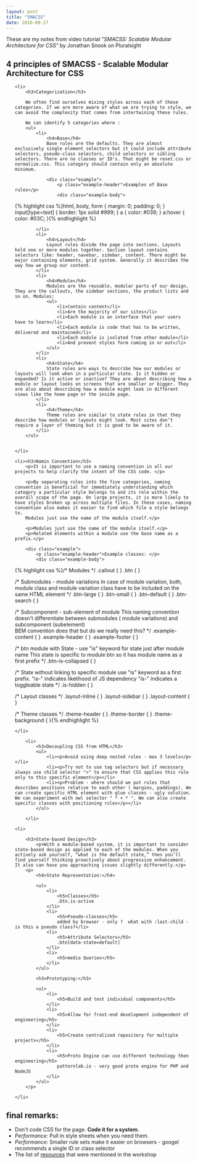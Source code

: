 ```yaml
---
layout: post
title: "SMACSS"
date: 2016-09-27
---
```


<p>These are my notes from video tutorial <em>"SMACSS: Scalable Modular Architecture for CSS"</em> by Jonathan Snook on Pluralsight</p>

<h2>4 principles of SMACSS - Scalable Modular Architecture for CSS</h2>

<ol>
	
	<li>
		<h3>Categorization</h3>
		
		We often find ourselves mixing styles across each of these categories. If we are more aware of what we are trying to style, we can avoid the complexity that comes from intertwining these rules.

		We can identify 5 categories where :
		<ul>
			<li>
				<h4>Base</h4>
				Base rules are the defaults. They are almost exclusively single element selectors but it could include attribute selectors, pseudo-class selectors, child selectors or sibling selectors. There are no classes or ID's. That might be reset.css or normalize.css. This category should contain only an absolute minimum.

				<div class="example">
					<p class="example-header">Examples of Base rules</p>
					<div class="example-body">
{% highlight css %}html, body, form { margin: 0; padding: 0; }
input[type=text] { border: 1px solid #999; }
a { color: #039; }
a:hover { color: #03C; }{% endhighlight %}
					</div>
				</div>
				
			</li>
			<li>
				<h4>Layout</h4>
				Layout rules divide the page into sections. Layouts hold one or more modules together. Section layout contains selectors like: header, navebar, sidebar, content. There might be major containing elements, grid system. Generally it describes the way how we group our content.
			</li>
			<li>
				<h4>Module</h4>
				Modules are the reusable, modular parts of our design. They are the callouts, the sidebar sections, the product lists and so on. Modules: 
				<ul>
					<li>Contain content</li>
					<li>Are the majority of our sites</li>
					<li>Each module is an interface that your users have to learn</li>
					<li>Each module is code that has to be written, delivered and maintained</li>
					<li>Each module is isolated from other module</li>
					<li>And prevent styles form coming in or out</li>
				</ul>
			</li>
			<li>
				<h4>State</h4>
				State rules are ways to describe how our modules or layouts will look when in a particular state. Is it hidden or expanded? Is it active or inactive? They are about describing how a module or layout looks on screens that are smaller or bigger. They are also about describing how a module might look in different views like the home page or the inside page.
			</li>
			<li>
				<h4>Theme</h4>
				Theme rules are similar to state rules in that they describe how modules or layouts might look. Most sites don’t require a layer of theming but it is good to be aware of it.
			</li>
		</ul> 


	</li>

	<li><h3>Namin Convention</h3>
		<p>It is important to use a naming convention in all our projects to help clarify the intent of the CSS code. </p>
		
		<p>By separating rules into the five categories, naming convention is beneficial for immediately understanding which category a particular style belongs to and its role within the overall scope of the page. On large projects, it is more likely to have styles broken up across multiple files. In these cases, naming convention also makes it easier to find which file a style belongs to.
		Modules just use the name of the module itself.</p>

		<p>Modules just use the name of the module itself.</p>
		<p>Related elements within a module use the base name as a prefix.</p>
		
		<div class="example">
			<p class="example-header">Example classes: </p>
			<div class="example-body">
{% highlight css %}/* Modules */
.callout { }
.btn { }

/* 
Submodules - module variations 
In case of module variation, both, module class and module variation class 
have to be included on the same HTML element 
*/
.btn-large { }
.btn-small { }
.btn-default { }
.btn-search { }


/* 
Subcomponent - sub-element of module
This naming convention doesn't differentiate between
submodules ( module variations) and subcomponent (subelement) 	 
BEM convention does that but do we really need this?
*/
.example-content { }
.example-header { }
.example-footer { }



/* 
btn module with State -
use "is" keyword for state just after module name 
This state is specific to module btn so it has module name as a first prefix 
*/
.btn-is-collapsed { }

/* 
State without linking to specific module
use "is" keyword as a first prefix.
"is-" indicates likelihood of JS dependency
"is-" indicates a toggleable state 
*/
.is-hidden { }


/* Layout classes */
.layout-inline { }
.layout-sidebar { }
.layout-content { }

/* Theme classes */
.theme-header { }
.theme-border { }
.theme-background { }{% endhighlight %}
			</div>
		</div>
	

	</li>

		<li>
			<h3>Decoupling CSS from HTML</h3>
			<ul>
				<li><p>Avoid using deep nested rules - max 3 levels</p></li>
				<li><p>Try not to use tag selectors but if necessary always use child selector ">" to ensure that CSS applies this rule only to this specific element</p></li>
				<li><p>Problem - where should we put rules that describes positions relative to each other ( margins, paddings). We can create specific HTML element with glue classes - ugly solution. We can experiment with owl selector " * + * ". We can also create specific classes with positioning rules</p></li>
			</ul>

		</li>

	<li>

		<h3>State-based Design</h3>
			<p>With a module-based system, it is important to consider state-based design as applied to each of the modules. When you actively ask yourself, “what is the default state,” then you’ll find yourself thinking proactively about progressive enhancement. It also can have you approaching issues slightly differently.</p>
		<p>
			<h4>State Representation:</h4>

			<ul>
				<li>
					<h5>Classes</h5>
					.btn.is-active
				</li>
				<li>
					<h5>Pseudo-classes</h5>
					added by browser - only ?  what with :last-child - is this a pseudo class?</li>
				<li>
					<h5>Attribute Selectors</h5>
					.btn[data-state=default]
				</li>
				<li>
					<h5>media Queries</h5>
				</li>
			</ul>

			<h3>Prototyping:</h3>

			<ul>
				<li>
					<h5>Build and test individual components</h5>
				</li>
				<li>
					<h5>Allow for front-end development independent of engineering</h5>
				</li>
				<li>
					<h5>Create centralized repository for multiple projects</h5>
				</li>
				<li>
					<h5>Proto Engine can use different technology then engineering</h5>
					patternlab.io - very good proto engine for PHP and NodeJS
				</li>
			</ul>
		</p>

	</li>

</ol>	

<p>
	<h2>final remarks: </h2>
	<ul>
		<li>Don't code CSS for the page. <strong>Code it for a system.</strong></li>
		<li><em>Performance:</em> Pull in style sheets when you need them.</li>
		<li><em>Performance:</em> Smaller rule sets make it easier on browsers - googel recommends a single ID or class selector</li>
		<li>The list of <a href="https://smacss.com/workshops/resources">resources</a> that were mentioned in the workshop</li>
	</ul>
</p>

